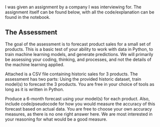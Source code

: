 I was given an assignment by a company I was interviewing for. The assignment itself can be found below, with all the code/explanation can be found in the notebook.

## The Assessment

The goal of the assessment is to forecast product sales for a small set of products. This is a basic test of your ability to work with data in Python, to train machine learning models, and generate predictions. We will primarily be assessing your coding, thinking, and processes, and not the details of the machine learning applied.
 
Attached is a CSV file containing historic sales for 3 products. The assessment has two parts:
Using the provided historic dataset, train model(s) to forecast the 3 products. You are free in your choice of tools as long as it is written in Python.

Produce a 6-month forecast using your model(s) for each product. Also, include code/pseudocode for how you would measure the accuracy of this forecast based on actual data. You are free to choose your own accuracy measures, as there is no one right answer here. We are most interested in your reasoning for what would be a good measure.
